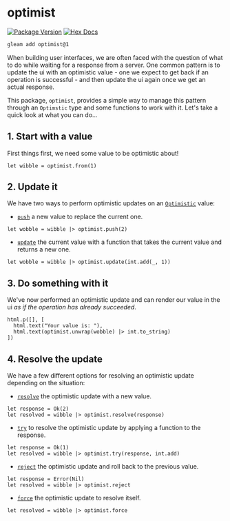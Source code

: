 # optimist

[![Package Version](https://img.shields.io/hexpm/v/optimist)](https://hex.pm/packages/optimist)
[![Hex Docs](https://img.shields.io/badge/hex-docs-ffaff3)](https://hexdocs.pm/optimist/)

```sh
gleam add optimist@1
```

When building user interfaces, we are often faced with the question of what to do
while waiting for a response from a server. One common pattern is to update the
ui with an optimistic value - one we expect to get back if an operation is
successful - and then update the ui again once we get an actual response.

This package, `optimist`, provides a simple way to manage this pattern through an
`Optimstic` type and some functions to work with it. Let's take a quick look at
what you can do...

## 1. Start with a value

First things first, we need some value to be optimistic about!

```gleam
let wibble = optimist.from(1)
```

## 2. Update it

We have two ways to perform optimistic updates on an [`Optimistic`](https://hexdocs.pm/optimist/optimist.html#Optimistic)
value:

- [`push`](https://hexdocs.pm/optimist/optimist.html#push) a new value to replace
  the current one.

```gleam
let wobble = wibble |> optimist.push(2)
```

- [`update`](https://hexdocs.pm/optimist/optimist.html#update) the current value
  with a function that takes the current value and returns a new one.

```gleam
let wobble = wibble |> optimist.update(int.add(_, 1))
```

## 3. Do something with it

We've now performed an optimistic update and can render our value in the ui _as
if the operation has already succeeded_.

```gleam
html.p([], [
  html.text("Your value is: "),
  html.text(optimist.unwrap(wobble) |> int.to_string)
])
```

## 4. Resolve the update

We have a few different options for resolving an optimistic update depending on
the situation:

- [`resolve`](https://hexdocs.pm/optimist/optimist.html#resolve) the optimistic
  update with a new value.

```gleam
let response = Ok(2)
let resolved = wibble |> optimist.resolve(response)
```

- [`try`](https://hexdocs.pm/optimist/optimist.html#try) to resolve the
  optimistic update by applying a function to the response.

```gleam
let response = Ok(1)
let resolved = wibble |> optimist.try(response, int.add)
```

- [`reject`](https://hexdocs.pm/optimist/optimist.html#reject) the optimistic
  update and roll back to the previous value.

```gleam
let response = Error(Nil)
let resolved = wibble |> optimist.reject
```

- [`force`](https://hexdocs.pm/optimist/optimist.html#force) the optimistic
  update to resolve itself.

```gleam
let resolved = wibble |> optimist.force
```
